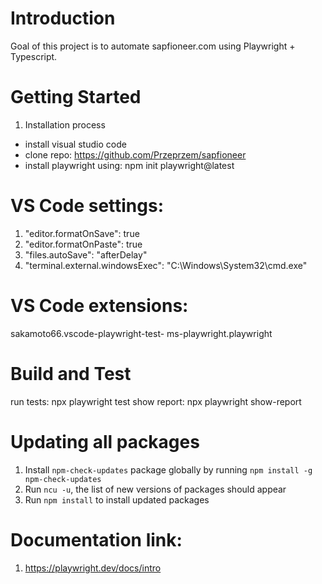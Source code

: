 # Introduction 
Goal of this project is to automate sapfioneer.com using Playwright + Typescript.

# Getting Started
1.	Installation process
- install visual studio code
- clone repo: https://github.com/Przeprzem/sapfioneer
- install playwright using: npm init playwright@latest

# VS Code settings:
1. "editor.formatOnSave": true
2. "editor.formatOnPaste": true
3. "files.autoSave": "afterDelay"
4. "terminal.external.windowsExec": "C:\Windows\System32\cmd.exe"

# VS Code extensions:
sakamoto66.vscode-playwright-test-
ms-playwright.playwright

# Build and Test
run tests: npx playwright test
show report: npx playwright show-report

# Updating all packages
1. Install `npm-check-updates` package globally by running `npm install -g npm-check-updates`
2. Run `ncu -u`, the list of new versions of packages should appear
3. Run `npm install` to install updated packages

# Documentation link:
1. https://playwright.dev/docs/intro